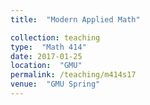 ```yaml
---
title:  "Modern Applied Math"

collection: teaching
type:  "Math 414"
date: 2017-01-25
location:  "GMU"
permalink: /teaching/m414s17
venue:  "GMU Spring"
---
```

